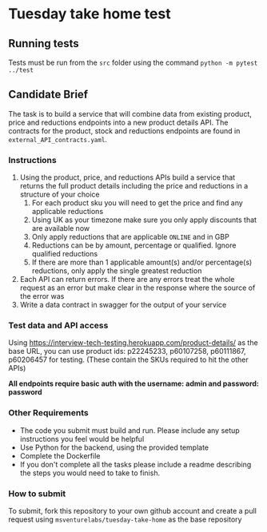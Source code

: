 # Tuesday take home test

## Running tests
Tests must be run from the `src` folder using the command `python -m pytest ../test`

## Candidate Brief

The task is to build a service that will combine data from existing product, price and reductions endpoints into a new product details API. The contracts for the product, stock and reductions endpoints are found in `external_API_contracts.yaml`.


### Instructions

1. Using the product, price, and reductions APIs build a service that returns the full product details including the price and reductions in a structure of your choice
    1. For each product sku you will need to get the price and find any applicable reductions
    2. Using UK as your timezone make sure you only apply discounts that are available now
    3. Only apply reductions that are applicable `ONLINE` and in GBP
    4. Reductions can be by amount, percentage or qualified. Ignore qualified reductions
    5. If there are more than 1 applicable amount(s) and/or percentage(s) reductions, only apply the single greatest reduction
2. Each API can return errors. If there are any errors treat the whole request as an error but make clear in the response where the source of the error was
3. Write a data contract in swagger for the output of your service
### Test data and API access

Using https://interview-tech-testing.herokuapp.com/product-details/ as the base URL, you can use product ids: p22245233, p60107258, p60111867, p60206457 for testing. (These contain the SKUs required to hit the other APIs)

**All endpoints require basic auth with the username: admin and password: password**

### Other Requirements
- The code you submit must build and run. Please include any setup instructions you feel would be helpful
- Use Python for the backend, using the provided template
- Complete the Dockerfile
- If you don't complete all the tasks please include a readme describing the steps you would need to take to finish.

### How to submit
To submit, fork this repository to your own github account and create a pull request using `msventurelabs/tuesday-take-home` as the base repository
